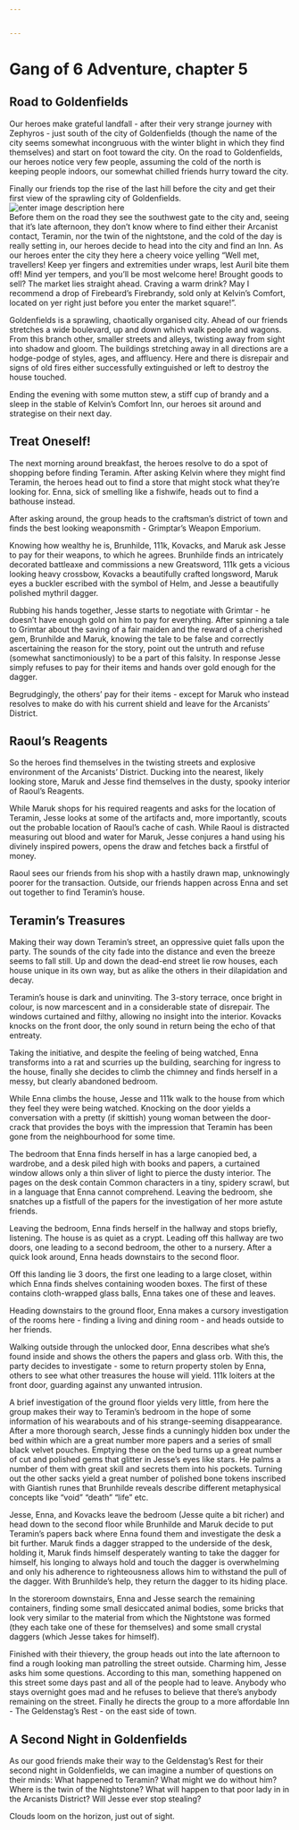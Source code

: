 ```yaml
---


---
```


<h1 id="gang-of-6-adventure-chapter-5">Gang of 6 Adventure, chapter 5</h1>
<h2 id="road-to-goldenfields">Road to Goldenfields</h2>
<p>Our heroes make grateful landfall - after their very strange journey with Zephyros - just south of the city of Goldenfields (though the name of the city seems somewhat incongruous with the winter blight in which they find themselves) and start on foot toward the city. On the road to Goldenfields, our heroes notice very few people, assuming the cold of the north is keeping people indoors, our somewhat chilled friends hurry toward the city.</p>
<p>Finally our friends top the rise of the last hill before the city and get their first view of the sprawling city of Goldenfields.<br>
<img src="https://liamegan.github.io/gang-of-6/goldenfields.png" alt="enter image description here"><br>
Before them on the road they see the southwest gate to the city and, seeing that it’s late afternoon, they don’t know where to find either their Arcanist contact, Teramin, nor the twin of the nightstone, and the cold of the day is really setting in, our heroes decide to head into the city and find an Inn. As our heroes enter the city they here a cheery voice yelling “Well met, travellers! Keep yer fingers and extremities under wraps, lest Auril bite them off! Mind yer tempers, and you’ll be most welcome here! Brought goods to sell? The market lies straight ahead. Craving a warm drink? May I recommend a drop of Firebeard’s Firebrandy, sold only at Kelvin’s Comfort, located on yer right just before you enter the market square!”.</p>
<p>Goldenfields is a sprawling, chaotically organised city. Ahead of our friends stretches a wide boulevard, up and down which walk people and wagons. From this branch other, smaller streets and alleys, twisting away from sight into shadow and gloom. The buildings stretching away in all directions are a hodge-podge of styles, ages, and affluency. Here and there is disrepair and signs of old fires either successfully extinguished or left to destroy the house touched.</p>
<p>Ending the evening with some mutton stew, a stiff cup of brandy and a sleep in the stable of Kelvin’s Comfort Inn, our heroes sit around and strategise on their next day.</p>
<h2 id="treat-oneself">Treat Oneself!</h2>
<p>The next morning around breakfast, the heroes resolve to do a spot of shopping before finding Teramin. After asking Kelvin where they might find Teramin, the heroes head out to find a store that might stock what they’re looking for. Enna, sick of smelling like a fishwife, heads out to find a bathouse instead.</p>
<p>After asking around, the group heads to the craftsman’s district of town and finds the best looking weaponsmith - Grimptar’s Weapon Emporium.</p>
<p>Knowing how wealthy he is, Brunhilde, 111k, Kovacks, and Maruk ask Jesse to pay for their weapons, to which he agrees. Brunhilde finds an intricately decorated battleaxe and commissions a new Greatsword, 111k gets a vicious looking heavy crossbow, Kovacks a beautifully crafted longsword, Maruk eyes a buckler escribed with the symbol of Helm, and Jesse a beautifully polished mythril dagger.</p>
<p>Rubbing his hands together, Jesse starts to negotiate with Grimtar - he doesn’t have enough gold on him to pay for everything. After spinning a tale to Grimtar about the saving of a fair maiden and the reward of a cherished gem, Brunhilde and Maruk, knowing the tale to be false and correctly ascertaining the reason for the story, point out the untruth and refuse (somewhat sanctimoniously) to be a part of this falsity. In response Jesse simply refuses to pay for their items and hands over gold enough for the dagger.</p>
<p>Begrudgingly, the others’ pay for their items - except for Maruk who instead resolves to make do with his current shield and leave for the Arcanists’ District.</p>
<h2 id="raouls-reagents">Raoul’s Reagents</h2>
<p>So the heroes find themselves in the twisting streets and explosive environment of the Arcanists’ District. Ducking into the nearest, likely looking store, Maruk and Jesse find themselves in the dusty, spooky interior of Raoul’s Reagents.</p>
<p>While Maruk shops for his required reagents and asks for the location of Teramin, Jesse looks at some of the artifacts and, more importantly, scouts out the probable location of Raoul’s cache of cash. While Raoul is distracted measuring out blood and water for Maruk, Jesse conjures a hand using his divinely inspired powers, opens the draw and fetches back a firstful of money.</p>
<p>Raoul sees our friends from his shop with a hastily drawn map, unknowingly poorer for the transaction. Outside, our friends happen across Enna and set out together to find Teramin’s house.</p>
<h2 id="teramins-treasures">Teramin’s Treasures</h2>
<p>Making their way down Teramin’s street, an oppressive quiet falls upon the party. The sounds of the city fade into the distance and even the breeze seems to fall still. Up and down the dead-end street lie row houses, each house unique in its own way, but as alike the others in their dilapidation and decay.</p>
<p>Teramin’s house is dark and uninviting. The 3-story terrace, once bright in colour, is now marcescent and in a considerable state of disrepair. The windows curtained and filthy, allowing no insight into the interior. Kovacks knocks on the front door, the only sound in return being the echo of that entreaty.</p>
<p>Taking the initiative, and despite the feeling of being watched, Enna transforms into a rat and scurries up the building, searching for ingress to the house, finally she decides to climb the chimney and finds herself in a messy, but clearly abandoned bedroom.</p>
<p>While Enna climbs the house, Jesse and 111k walk to the house from which they feel they were being watched. Knocking on the door yields a conversation with a pretty (if skittish) young woman between the door-crack that provides the boys with the impression that Teramin has been gone from the neighbourhood for some time.</p>
<p>The bedroom that Enna finds herself in has a large canopied bed, a wardrobe, and a desk piled high with books and papers, a curtained window allows only a thin sliver of light to pierce the dusty interior. The pages on the desk contain Common characters in a tiny, spidery scrawl, but in a language that Enna cannot comprehend. Leaving the bedroom, she snatches up a fistfull of the papers for the investigation of her more astute friends.</p>
<p>Leaving the bedroom, Enna finds herself in the hallway and stops briefly, listening. The house is as quiet as a crypt. Leading off this hallway are two doors, one leading to a second bedroom, the other to a nursery. After a quick look around, Enna heads downstairs to the second floor.</p>
<p>Off this landing lie 3 doors, the first one leading to a large closet, within which Enna finds shelves containing wooden boxes. The first of these contains cloth-wrapped glass balls, Enna takes one of these and leaves.</p>
<p>Heading downstairs to the ground floor, Enna makes a cursory investigation of the rooms here - finding a living and dining room - and heads outside to her friends.</p>
<p>Walking outside through the unlocked door, Enna describes what she’s found inside and shows the others the papers and glass orb. With this, the party decides to investigate - some to return property stolen by Enna, others to see what other treasures the house will yield. 111k loiters at the front door, guarding against any unwanted intrusion.</p>
<p>A brief investigation of the ground floor yields very little, from here the group makes their way to Teramin’s bedroom in the hope of some information of his wearabouts and of his strange-seeming disappearance. After a more thorough search, Jesse finds a cunningly hidden box under the bed within which are a great number more papers and a series of small black velvet pouches. Emptying these on the bed turns up a great number of cut and polished gems that glitter in Jesse’s eyes like stars. He palms a number of them with great skill and secrets them into his pockets. Turning out the other sacks yield a great number of polished bone tokens inscribed with Giantish runes that Brunhilde reveals describe different metaphysical concepts like “void” “death” “life” etc.</p>
<p>Jesse, Enna, and Kovacks leave the bedroom (Jesse quite a bit richer) and head down to the second floor while Brunhilde and Maruk decide to put Teramin’s papers back where Enna found them and investigate the desk a bit further. Maruk finds a dagger strapped to the underside of the desk, holding it, Maruk finds himself desperately wanting to take the dagger for himself, his longing to always hold and touch the dagger is overwhelming and only his adherence to righteousness allows him to withstand the pull of the dagger. With Brunhilde’s help, they return the dagger to its hiding place.</p>
<p>In the storeroom downstairs, Enna and Jesse search the remaining containers, finding some small desiccated animal bodies, some bricks that look very similar to the material from which the Nightstone was formed (they each take one of these for themselves) and some small crystal daggers (which Jesse takes for himself).</p>
<p>Finished with their thievery, the group heads out into the late afternoon to find a rough looking man patrolling the street outside. Charming him, Jesse asks him some questions. According to this man, something happened on this street some days past and all of the people had to leave. Anybody who stays overnight goes mad and he refuses to believe that there’s anybody remaining on the street. Finally he directs the group to a more affordable Inn - The Geldenstag’s Rest - on the east side of town.</p>
<h2 id="a-second-night-in-goldenfields">A Second Night in Goldenfields</h2>
<p>As our good friends make their way to the Geldenstag’s Rest for their second night in Goldenfields, we can imagine a number of questions on their minds: What happened to Teramin? What might we do without him? Where is the twin of the Nightstone? What will happen to that poor lady in in the Arcanists District? Will Jesse ever stop stealing?</p>
<p>Clouds loom on the horizon, just out of sight.</p>

